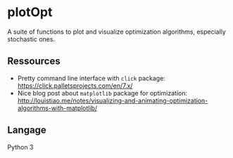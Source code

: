 # plotOpt
A suite of functions to plot and visualize optimization algorithms, especially stochastic ones.


## Ressources

- Pretty command line interface with `click` package: https://click.palletsprojects.com/en/7.x/
- Nice blog post about `matplotlib` package for optimization: http://louistiao.me/notes/visualizing-and-animating-optimization-algorithms-with-matplotlib/


## Langage

Python 3